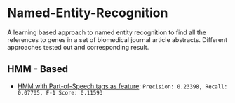 # Named-Entity-Recognition

A learning based approach to named entity recognition to find all the references to genes in a set of biomedical journal
article abstracts. Different approaches tested out and corresponding result.

## HMM - Based 

- [HMM with Part-of-Speech tags as feature][1]: `Precision: 0.23398, Recall: 0.07705, F-1 Score: 0.11593`


[1]:https://github.com/Hasil-Sharma/Named-Entity-Recognition/blob/45c7d5497614e99391cec98e2ad198a43790cfc5/Named%20Entity%20Recognition.ipynb